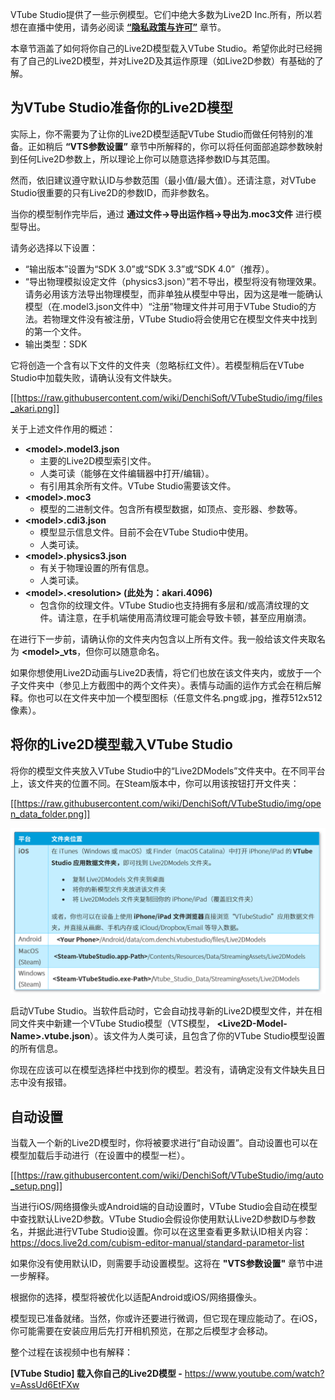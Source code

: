 VTube Studio提供了一些示例模型。它们中绝大多数为Live2D Inc.所有，所以若想在直播中使用，请务必阅读 **[“隐私政策与许可”](https://github.com/Elegetic/VTubeStudio/wiki/%E9%9A%90%E7%A7%81%E6%94%BF%E7%AD%96%E3%80%81%E8%AE%B8%E5%8F%AF%E4%B8%8E%E6%9B%B4%E5%A4%9A%E6%9D%A1%E6%AC%BE)** 章节。

本章节涵盖了如何将你自己的Live2D模型载入VTube Studio。希望你此时已经拥有了自己的Live2D模型，并对Live2D及其运作原理（如Live2D参数）有基础的了解。

## 为VTube Studio准备你的Live2D模型

实际上，你不需要为了让你的Live2D模型适配VTube Studio而做任何特别的准备。正如稍后 **“VTS参数设置”** 章节中所解释的，你可以将任何面部追踪参数映射到任何Live2D参数上，所以理论上你可以随意选择参数ID与其范围。

然而，依旧建议遵守默认ID与参数范围（最小值/最大值）。还请注意，对VTube Studio很重要的只有Live2D的参数ID，而非参数名。 

当你的模型制作完毕后，通过 **通过文件→导出运作档→导出为.moc3文件** 进行模型导出。

请务必选择以下设置：

* “输出版本”设置为“SDK 3.0”或“SDK 3.3”或“SDK 4.0”（推荐）。
* “导出物理模拟设定文件（physics3.json）”若不导出，模型将没有物理效果。请务必用该方法导出物理模型，而非单独从模型中导出，因为这是唯一能确认模型（在.model3.json文件中）“注册”物理文件并可用于VTube Studio的方法。若物理文件没有被注册，VTube Studio将会使用它在模型文件夹中找到的第一个文件。
* 输出类型：SDK

它将创造一个含有以下文件的文件夹（忽略标红文件）。若模型稍后在VTube Studio中加载失败，请确认没有文件缺失。

[[https://raw.githubusercontent.com/wiki/DenchiSoft/VTubeStudio/img/files_akari.png]]

关于上述文件作用的概述：

* **\<model\>.model3.json**
  * 主要的Live2D模型索引文件。
  * 人类可读（能够在文件编辑器中打开/编辑）。
  * 有引用其余所有文件。VTube Studio需要该文件。
* **\<model\>.moc3**
  * 模型的二进制文件。包含所有模型数据，如顶点、变形器、参数等。
* **\<model\>.cdi3.json**
  * 模型显示信息文件。目前不会在VTube Studio中使用。
  * 人类可读。
* **\<model\>.physics3.json**
  * 有关于物理设置的所有信息。
  * 人类可读。
* **\<model\>.\<resolution\> (此处为：akari.4096)**
  * 包含你的纹理文件。VTube Studio也支持拥有多层和/或高清纹理的文件。请注意，在手机端使用高清纹理可能会导致卡顿，甚至应用崩溃。

在进行下一步前，请确认你的文件夹内包含以上所有文件。我一般给该文件夹取名为 **\<model\>_vts**，但你可以随意命名。

如果你想使用Live2D动画与Live2D表情，将它们也放在该文件夹内，或放于一个子文件夹中（参见上方截图中的两个文件夹）。表情与动画的运作方式会在稍后解释。你也可以在文件夹中加一个模型图标（任意文件名.png或.jpg，推荐512x512像素）。

## 将你的Live2D模型载入VTube Studio

将你的模型文件夹放入VTube Studio中的“Live2DModels”文件夹中。在不同平台上，该文件夹的位置不同。在Steam版本中，你可以用该按钮打开文件夹：

[[https://raw.githubusercontent.com/wiki/DenchiSoft/VTubeStudio/img/open_data_folder.png]]

![](https://github.com/Elegetic/Photos/blob/main/VTS/model_data_folder_zh-CHS.png)

启动VTube Studio。当软件启动时，它会自动找寻新的Live2D模型文件，并在相同文件夹中新建一个VTube Studio模型（VTS模型， **\<Live2D-Model-Name\>.vtube.json**）。该文件为人类可读，且包含了你的VTube Studio模型设置的所有信息。 

你现在应该可以在模型选择栏中找到你的模型。若没有，请确定没有文件缺失且日志中没有报错。 

## 自动设置

当载入一个新的Live2D模型时，你将被要求进行“自动设置”。自动设置也可以在模型加载后手动进行（在设置中的模型一栏）。

[[https://raw.githubusercontent.com/wiki/DenchiSoft/VTubeStudio/img/auto_setup.png]]

当进行iOS/网络摄像头或Android端的自动设置时，VTube Studio会自动在模型中查找默认Live2D参数。VTube Studio会假设你使用默认Live2D参数ID与参数名，并据此进行VTube Studio设置。你可以在这里查看更多默认ID相关内容：https://docs.live2d.com/cubism-editor-manual/standard-parametor-list

如果你没有使用默认ID，则需要手动设置模型。这将在 **\"VTS参数设置\"** 章节中进一步解释。

根据你的选择，模型将被优化以适配Android或iOS/网络摄像头。

模型现已准备就绪。当然，你或许还要进行微调，但它现在理应能动了。在iOS，你可能需要在安装应用后先打开相机预览，在那之后模型才会移动。 

整个过程在该视频中也有解释：

**[VTube Studio] 载入你自己的Live2D模型 -** https://www.youtube.com/watch?v=AssUd6EtFXw